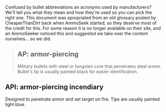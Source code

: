 <!-- TITLE: Ammunition Glossary -->
<!-- SUBTITLE: A quick summary of Ammunition Glossary -->

Confused by bullet abbreviations an acronyms used by manufacturers? We'll tell you what they mean and how they're used so you can pick the right one. This document was apropriated from an old glossary posted by CheaperThanDirt back when AmmoSeek started, so they deserve most of the credit for this. For some reason it is no longer available on their site, and an AmmoSeeker noticed this and suggested we take over the content ourselves... so we did.

> ## AP: armor-piercing
> Military bullets with steel or tungsten core that penetrates steel armor.
> Bullet's tip is usually painted black for easier identification.

## API: armor-piercing incendiary
Designed to penetrate armor and set target on fire. Tips are usually
painted light blue.